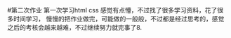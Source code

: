#第二次作业
第一次学习html css  感觉有点懵，不过找了很多学习资料，花了很多时间学习，
慢慢的把作业做完，可能做的一般般，不过都是经过思考的，感觉之后的考核会越来越难，不过继续努力就完事了8.